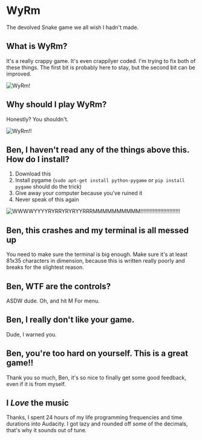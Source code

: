 # WyRm
The devolved Snake game we all wish I hadn't made.

## What is WyRm?
It's a really crappy game. It's even crappilyer coded. I'm trying to fix both
of these things. The first bit is probably here to stay, but the second bit can be
improved.

![][wyrm1]

## Why should I play WyRm?
Honestly? You shouldn't.

![][wyrm2]

## Ben, I haven't read any of the things above this. How do I install?
1. Download this
2. Install pygame (`sudo apt-get install python-pygame` or `pip install pygame`
   should do the trick)
3. Give away your computer because you've ruined it
4. Never speak of this again

![][wyrm3]

## Ben, this crashes and my terminal is all messed up
You need to make sure the terminal is big enough. Make sure it's at least 81x35
characters in dimension, because this is written really poorly and breaks for
the slightest reason.

## Ben, WTF are the controls?
ASDW dude. Oh, and hit M For menu.

## Ben, I really don't like your game.
Dude, I warned you.

## Ben, you're too hard on yourself. This is a great game!!
Thank you so much, Ben, it's so nice to finally get some good feedback, even if
it is from myself.

## I *Love* the music
Thanks, I spent 24 hours of my life programming frequencies and time durations
into Audacity. I got lazy and rounded off some of the decimals, that's why it
sounds out of tune.

[wyrm1]: www/img/punishwyrm.png "WyRm!"
[wyrm2]: www/img/mandelsnake.png "WyRm!!"
[wyrm3]: www/img/juliawyrm.png "WWWWYYYYRYRRYRYRYYRRRMMMMMMMMMM!!!!!!!!!!!!!!!!!!!!!!!!!!"
